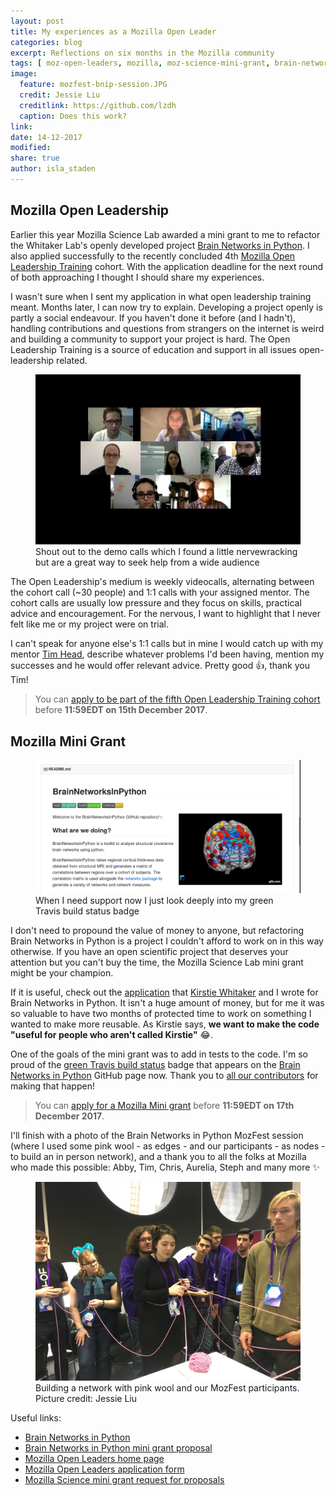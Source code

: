 ```yaml
---
layout: post
title: My experiences as a Mozilla Open Leader
categories: blog
excerpt: Reflections on six months in the Mozilla community
tags: [ moz-open-leaders, mozilla, moz-science-mini-grant, brain-networks-in-python ]
image:
  feature: mozfest-bnip-session.JPG
  credit: Jessie Liu
  creditlink: https://github.com/lzdh
  caption: Does this work?
link:
date: 14-12-2017
modified:
share: true
author: isla_staden
---
```


## Mozilla Open Leadership

Earlier this year Mozilla Science Lab awarded a mini grant to me to refactor the Whitaker Lab's openly developed project [Brain Networks in Python](https://github.com/WhitakerLab/BrainNetworksInPython). I also applied successfully to the recently concluded 4th [Mozilla Open Leadership Training](https://mozilla.github.io/leadership-training/) cohort. With the application deadline for the next round of both approaching I thought I should share my experiences.

I wasn't sure when I sent my application in what open leadership training meant. Months later, I can now try to explain. Developing a project openly is partly a social endeavour. If you haven't done it before (and I hadn't), handling contributions and questions from strangers on the internet is weird and building a community to support your project is hard. The Open Leadership Training is a source of education and support in all issues open-leadership related.  

<figure>
  <img src="/images/democall.png"
       alt="Cohortzilla democall">
  <figcaption>Shout out to the demo calls which I found a little nervewracking but are a great way to seek help from a wide audience</figcaption>
</figure>

The Open Leadership's medium is weekly videocalls, alternating between the cohort call (~30 people) and 1:1 calls with your assigned mentor. The cohort calls are usually low pressure and they focus on skills, practical advice and encouragement. For the nervous, I want to highlight that I never felt like me or my project were on trial.

I can't speak for anyone else's 1:1 calls but in mine I would catch up with my mentor [Tim Head](https://github.com/betatim), describe whatever problems I'd been having, mention my successes and he would offer relevant advice. Pretty good :+1:, thank you Tim!

> You can [apply to be part of the fifth Open Leadership Training cohort](https://docs.google.com/forms/d/e/1FAIpQLSfXMe7ekCA18q7-Wxtp4HrSgYlwzhtdO3v0sBg0SpWX77_Sng/viewform) before **11:59EDT on 15th December 2017**.

## Mozilla Mini Grant

<figure>
  <img src="/images/build-passing.png"
       alt="Build passing image from github repository">
  <figcaption>When I need support now I just look deeply into my green Travis build status badge</figcaption>
</figure>

I don't need to propound the value of money to anyone, but refactoring Brain Networks in Python is a project I couldn't afford to work on in this way otherwise. If you have an open scientific project that deserves your attention but you can't buy the time, the Mozilla Science Lab mini grant might be your champion.

If it is useful, check out the [application](https://whitakerlab.github.io/resources/Mozilla-Science-Mini-Grant-June2017/) that [Kirstie Whitaker](https://github.com/kirstiejane) and I wrote for Brain Networks in Python. It isn't a huge amount of money, but for me it was so valuable to have two months of protected time to work on something I wanted to make more reusable. As Kirstie says, **we want to make the code "useful for people who aren't called Kirstie"** :joy:.

One of the goals of the mini grant was to add in tests to the code. I'm so proud of the [green Travis build status](https://travis-ci.org/WhitakerLab/BrainNetworksInPython) badge that appears on the [Brain Networks in Python](https://github.com/WhitakerLab/BrainNetworksInPython) GitHub page now. Thank you to [all our contributors](https://labhr.github.io/hatrack/#repo=WhitakerLab/BrainNetworksInPython) for making that happen!

> You can [apply for a Mozilla Mini grant](https://science.mozilla.org/blog/2018-mini-grant-rfp) before **11:59EDT on 17th December 2017**.

I'll finish with a photo of the Brain Networks in Python MozFest session (where I used some pink wool - as edges - and our participants - as nodes - to build an in person network), and a thank you to all the folks at Mozilla who made this possible: Abby, Tim, Chris, Aurelia, Steph and many more :sparkles:

<figure>
  <img src="/images/mozfest-networks.JPG"
       alt="MozFest Brain Networks">
  <figcaption>Building a network with pink wool and our MozFest participants. Picture credit: Jessie Liu</figcaption>
</figure>

Useful links:

* [Brain Networks in Python](https://github.com/WhitakerLab/BrainNetworksInPython)
* [Brain Networks in Python mini grant proposal](https://whitakerlab.github.io/resources/Mozilla-Science-Mini-Grant-June2017/)
* [Mozilla Open Leaders home page](https://mozilla.github.io/leadership-training/)  
* [Mozilla Open Leaders application form](https://docs.google.com/forms/d/e/1FAIpQLSfXMe7ekCA18q7-Wxtp4HrSgYlwzhtdO3v0sBg0SpWX77_Sng/viewform)
* [Mozilla Science mini grant request for proposals](https://science.mozilla.org/blog/2018-mini-grant-rfp)
